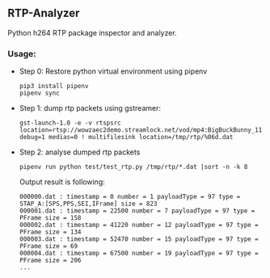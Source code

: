 **RTP-Analyzer**
---------
Python h264 RTP package inspector and analyzer.

### Usage:
- Step 0: Restore python virtual environment using pipenv
  
    ```
    pip3 install pipenv
    pipenv sync
    ```

- Step 1: dump rtp packets using gstreamer:

    ```
    gst-launch-1.0 -e -v rtspsrc location=rtsp://wowzaec2demo.streamlock.net/vod/mp4:BigBuckBunny_115k.mov debug=1 medias=0 ! multifilesink location=/tmp/rtp/%06d.dat
    ```
- Step 2: analyse dumped rtp packets
    
    ```
    pipenv run python test/test_rtp.py /tmp/rtp/*.dat |sort -n -k 8
    ```

    Output result is following:

    ```
    000000.dat : timestamp = 0 number = 1 payloadType = 97 type = STAP_A:[SPS,PPS,SEI,IFrame] size = 823
    000001.dat : timestamp = 22500 number = 7 payloadType = 97 type = PFrame size = 158
    000002.dat : timestamp = 41220 number = 12 payloadType = 97 type = PFrame size = 134
    000003.dat : timestamp = 52470 number = 15 payloadType = 97 type = PFrame size = 69
    000004.dat : timestamp = 67500 number = 19 payloadType = 97 type = PFrame size = 206
    ...
    ```
